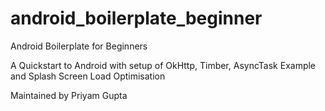 # android_boilerplate_beginner
Android Boilerplate for Beginners

A Quickstart to Android with setup of OkHttp, Timber, AsyncTask Example and Splash Screen Load Optimisation

Maintained by Priyam Gupta
